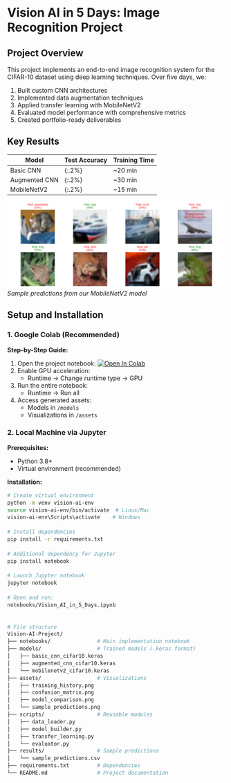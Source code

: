 # Vision AI in 5 Days: Image Recognition Project

## Project Overview
This project implements an end-to-end image recognition system for the CIFAR-10 dataset using deep learning techniques. Over five days, we:
1. Built custom CNN architectures
2. Implemented data augmentation techniques
3. Applied transfer learning with MobileNetV2
4. Evaluated model performance with comprehensive metrics
5. Created portfolio-ready deliverables

## Key Results
| Model | Test Accuracy | Training Time |
|-------|---------------|---------------|
| Basic CNN | {:.2%} | ~20 min |
| Augmented CNN | {:.2%} | ~30 min |
| MobileNetV2 | {:.2%} | ~15 min |

![Sample Predictions](assets/sample_predictions.png)
*Sample predictions from our MobileNetV2 model*

## Setup and Installation

### 1. Google Colab (Recommended)
**Step-by-Step Guide:**
1. Open the project notebook: [![Open In Colab](https://colab.research.google.com/assets/colab-badge.svg)](https://colab.research.google.com/github/your-username/Vision-AI-Project/blob/main/notebooks/Vision_AI_in_5_Days.ipynb)
2. Enable GPU acceleration:
   - Runtime → Change runtime type → GPU
3. Run the entire notebook:
   - Runtime → Run all
4. Access generated assets:
   - Models in `/models`
   - Visualizations in `/assets`

### 2. Local Machine via Jupyter
**Prerequisites:**
- Python 3.8+
- Virtual environment (recommended)

**Installation:**
```bash
# Create virtual environment
python -m venv vision-ai-env
source vision-ai-env/bin/activate  # Linux/Mac
vision-ai-env\Scripts\activate    # Windows

# Install dependencies
pip install -r requirements.txt

# Additional dependency for Jupyter
pip install notebook

# Launch Jupyter notebook
jupyter notebook

# Open and run:
notebooks/Vision_AI_in_5_Days.ipynb


# File structure
Vision-AI-Project/
├── notebooks/               # Main implementation notebook
├── models/                  # Trained models (.keras format)
│   ├── basic_cnn_cifar10.keras
│   ├── augmented_cnn_cifar10.keras
│   └── mobilenetv2_cifar10.keras
├── assets/                  # Visualizations
│   ├── training_history.png
│   ├── confusion_matrix.png
│   ├── model_comparison.png
│   └── sample_predictions.png
├── scripts/                 # Reusable modules
│   ├── data_loader.py
│   ├── model_builder.py
│   ├── transfer_learning.py
│   └── evaluator.py
├── results/                 # Sample predictions
│   └── sample_predictions.csv
├── requirements.txt         # Dependencies
└── README.md                # Project documentation
